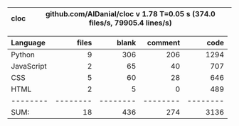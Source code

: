 cloc|github.com/AlDanial/cloc v 1.78  T=0.05 s (374.0 files/s, 79905.4 lines/s)
--- | ---

Language|files|blank|comment|code
:-------|-------:|-------:|-------:|-------:
Python|9|306|206|1294
JavaScript|2|65|40|707
CSS|5|60|28|646
HTML|2|5|0|489
--------|--------|--------|--------|--------
SUM:|18|436|274|3136
